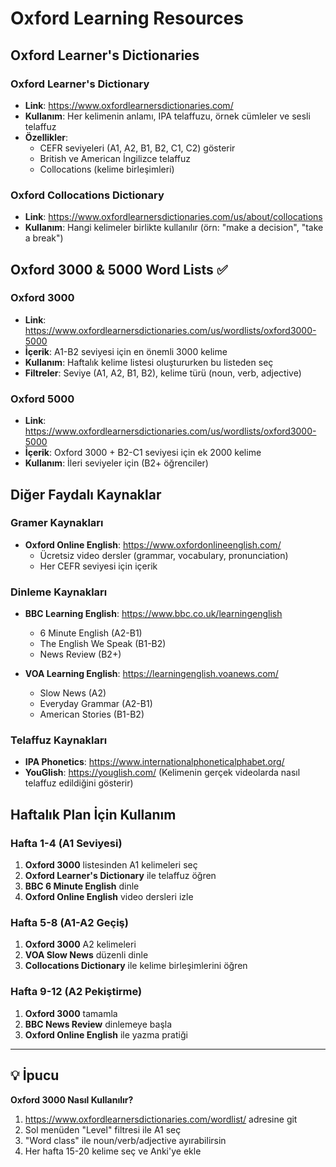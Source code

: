 # Oxford Learning Resources

## Oxford Learner's Dictionaries

### Oxford Learner's Dictionary
- **Link**: https://www.oxfordlearnersdictionaries.com/
- **Kullanım**: Her kelimenin anlamı, IPA telaffuzu, örnek cümleler ve sesli telaffuz
- **Özellikler**:
  - CEFR seviyeleri (A1, A2, B1, B2, C1, C2) gösterir
  - British ve American İngilizce telaffuz
  - Collocations (kelime birleşimleri)

### Oxford Collocations Dictionary
- **Link**: https://www.oxfordlearnersdictionaries.com/us/about/collocations
- **Kullanım**: Hangi kelimeler birlikte kullanılır (örn: "make a decision", "take a break")

## Oxford 3000 & 5000 Word Lists ✅

### Oxford 3000
- **Link**: https://www.oxfordlearnersdictionaries.com/us/wordlists/oxford3000-5000
- **İçerik**: A1-B2 seviyesi için en önemli 3000 kelime
- **Kullanım**: Haftalık kelime listesi oluştururken bu listeden seç
- **Filtreler**: Seviye (A1, A2, B1, B2), kelime türü (noun, verb, adjective)

### Oxford 5000
- **Link**: https://www.oxfordlearnersdictionaries.com/us/wordlists/oxford3000-5000
- **İçerik**: Oxford 3000 + B2-C1 seviyesi için ek 2000 kelime
- **Kullanım**: İleri seviyeler için (B2+ öğrenciler)

## Diğer Faydalı Kaynaklar

### Gramer Kaynakları
- **Oxford Online English**: https://www.oxfordonlineenglish.com/
  - Ücretsiz video dersler (grammar, vocabulary, pronunciation)
  - Her CEFR seviyesi için içerik

### Dinleme Kaynakları
- **BBC Learning English**: https://www.bbc.co.uk/learningenglish
  - 6 Minute English (A2-B1)
  - The English We Speak (B1-B2)
  - News Review (B2+)

- **VOA Learning English**: https://learningenglish.voanews.com/
  - Slow News (A2)
  - Everyday Grammar (A2-B1)
  - American Stories (B1-B2)

### Telaffuz Kaynakları
- **IPA Phonetics**: https://www.internationalphoneticalphabet.org/
- **YouGlish**: https://youglish.com/ (Kelimenin gerçek videolarda nasıl telaffuz edildiğini gösterir)

## Haftalık Plan İçin Kullanım

### Hafta 1-4 (A1 Seviyesi)
1. **Oxford 3000** listesinden A1 kelimeleri seç
2. **Oxford Learner's Dictionary** ile telaffuz öğren
3. **BBC 6 Minute English** dinle
4. **Oxford Online English** video dersleri izle

### Hafta 5-8 (A1-A2 Geçiş)
1. **Oxford 3000** A2 kelimeleri
2. **VOA Slow News** düzenli dinle
3. **Collocations Dictionary** ile kelime birleşimlerini öğren

### Hafta 9-12 (A2 Pekiştirme)
1. **Oxford 3000** tamamla
2. **BBC News Review** dinlemeye başla
3. **Oxford Online English** ile yazma pratiği

---

## 💡 İpucu

**Oxford 3000 Nasıl Kullanılır?**
1. https://www.oxfordlearnersdictionaries.com/wordlist/ adresine git
2. Sol menüden "Level" filtresi ile A1 seç
3. "Word class" ile noun/verb/adjective ayırabilirsin
4. Her hafta 15-20 kelime seç ve Anki'ye ekle
